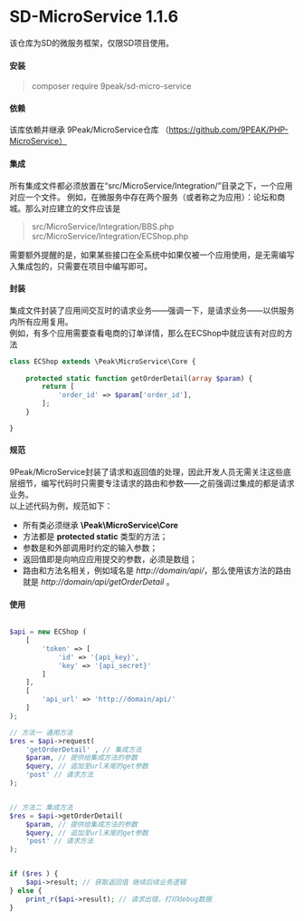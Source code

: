 # SD-MicroService 1.1.6

该仓库为SD的微服务框架，仅限SD项目使用。
#### 安装
> composer require 9peak/sd-micro-service

#### 依赖
该库依赖并继承 9Peak/MicroService仓库 （https://github.com/9PEAK/PHP-MicroService）


#### 集成
所有集成文件都必须放置在“src/MicroService/Integration/”目录之下，一个应用对应一个文件。
例如，在微服务中存在两个服务（或者称之为应用）：论坛和商城。那么对应建立的文件应该是
> src/MicroService/Integration/BBS.php <br>
> src/MicroService/Integration/ECShop.php

需要额外提醒的是，如果某些接口在全系统中如果仅被一个应用使用，是无需编写入集成包的，只需要在项目中编写即可。

#### 封装
集成文件封装了应用间交互时的请求业务——强调一下，是请求业务——以供服务内所有应用复用。
<br> 例如，有多个应用需要查看电商的订单详情，那么在ECShop中就应该有对应的方法
```php
class ECShop extends \Peak\MicroService\Core {
	
	protected static function getOrderDetail(array $param) {
		return [
			'order_id' => $param['order_id'],
		];
	}

}

```


#### 规范
9Peak/MicroService封装了请求和返回值的处理，因此开发人员无需关注这些底层细节，编写代码时只需要专注请求的路由和参数——之前强调过集成的都是请求业务。
<br>以上述代码为例，规范如下：
<ul>
	<li>所有类必须继承 <b>\Peak\MicroService\Core</b></li>
	<li>方法都是 <b>protected static</b> 类型的方法；</li>
	<li>参数是和外部调用时约定的输入参数；</li>
	<li>返回值即是向响应应用提交的参数，必须是数组；</li>
	<li>路由和方法名相关，例如域名是 <i>http://domain/api/</i>，那么使用该方法的路由就是 <i>http://domain/api/getOrderDetail </i>。</li>
</ul>
	
#### 使用

```php

$api = new ECShop (
	[
		'token' => [
			'id' => '{api_key}',
			'key' => '{api_secret}'
		]
	],
	[
		'api_url' => 'http://domain/api/'
	]
);

// 方法一 通用方法
$res = $api->request(
	'getOrderDetail' , // 集成方法
	$param, // 提供给集成方法的参数
	$query, // 追加至url末尾的get参数
	'post' // 请求方法
);


// 方法二 集成方法
$res = $api->getOrderDetail(
	$param, // 提供给集成方法的参数
	$query, // 追加至url末尾的get参数
	'post' // 请求方法
);


if ($res ) {
	$api->result; // 获取返回值 继续后续业务逻辑
} else {
	print_r($api->result); // 请求出错，打印debug数据
}
```


